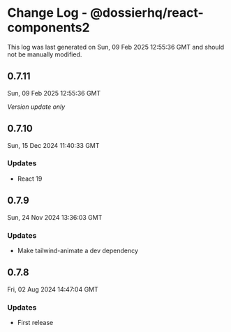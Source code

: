 # Change Log - @dossierhq/react-components2

This log was last generated on Sun, 09 Feb 2025 12:55:36 GMT and should not be manually modified.

## 0.7.11
Sun, 09 Feb 2025 12:55:36 GMT

_Version update only_

## 0.7.10
Sun, 15 Dec 2024 11:40:33 GMT

### Updates

- React 19

## 0.7.9
Sun, 24 Nov 2024 13:36:03 GMT

### Updates

- Make tailwind-animate a dev dependency

## 0.7.8
Fri, 02 Aug 2024 14:47:04 GMT

### Updates

- First release

